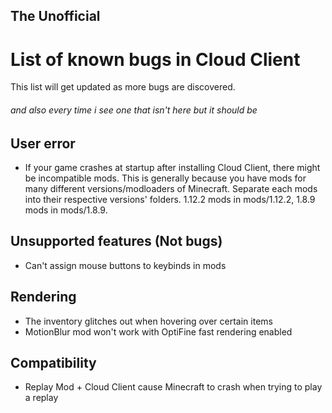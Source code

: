 ## The Unofficial
# List of known bugs in Cloud Client

This list will get updated as more bugs are discovered.
###### and also every time i see one that isn't here but it should be

## User error
- If your game crashes at startup after installing Cloud Client, there might be incompatible mods. This is generally because you have mods for many different versions/modloaders of Minecraft. Separate each mods into their respective versions' folders. 1.12.2 mods in mods/1.12.2, 1.8.9 mods in mods/1.8.9.

## Unsupported features (Not bugs)
- Can't assign mouse buttons to keybinds in mods

## Rendering
- The inventory glitches out when hovering over certain items
- MotionBlur mod won't work with OptiFine fast rendering enabled

## Compatibility
- Replay Mod + Cloud Client cause Minecraft to crash when trying to play a replay